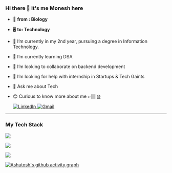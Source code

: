 ### Hi there 👋  it's me Monesh here

- 🧬 **from : Biology**
- 🖥️ **to: Technology**
-  🔭 I’m currently in my 2nd year, pursuing a degree in Information Technology.
- 🌱 I’m currently learning DSA 
- 👯 I’m looking to collaborate on  backend development 
- 🤔 I’m looking for help with internship in Startups & Tech Gaints
- 💬 Ask me about Tech
- 😊 Curious to know more about me  👉🏽 [🌐](https://moneshgomo.netlify.app/)

  <p >
  <a href="https://www.linkedin.com/in/moneshgomo/" target="_blank">
    <img src="https://skillicons.dev/icons?i=linkedin&theme=dark" alt="LinkedIn"/>
  </a>
  <a href="mailto:moneshprogrammer@gmail.com">
    <img src="https://skillicons.dev/icons?i=gmail&theme=dark" alt="Gmail"/>
  </a>
</p>

***
### My Tech Stack
<p>
  <!-- Programming Languages -->
  <a href="https://skillicons.dev">
    <img src="https://skillicons.dev/icons?i=java,py,html,css&theme=dark"/>
  </a>
</p>
<p>
  <!-- Frameworks and Build Tools -->
  <a href="https://skillicons.dev">
    <img src="https://skillicons.dev/icons?i=spring,maven,git,mysql,postgres&theme=dark"/>
  </a>
</p>
<p>
  <!-- Tools -->
  <a href="https://skillicons.dev">
    <img src="https://skillicons.dev/icons?i=eclipse,idea,vscode,postman,firebase,netlify,windows&theme=dark"/>
  </a>
</p>

[![Ashutosh's github activity graph](https://github-readme-activity-graph.vercel.app/graph?username=MONESHGOMO&bg_color=0a0a0a&color=fafafa&line=09f15a&point=f7f3f3&area=true&hide_border=true)](https://github.com/ashutosh00710/github-readme-activity-graph)



